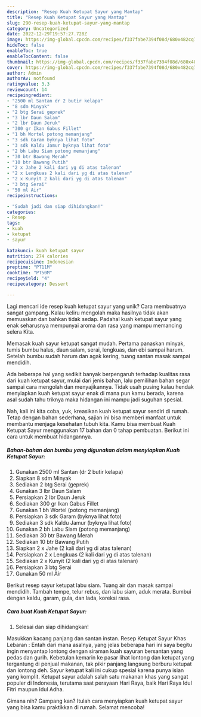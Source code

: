 ```yaml
---
description: "Resep Kuah Ketupat Sayur yang Mantap"
title: "Resep Kuah Ketupat Sayur yang Mantap"
slug: 290-resep-kuah-ketupat-sayur-yang-mantap
category: Uncategorized
date: 2022-12-29T19:57:27.728Z
image: https://img-global.cpcdn.com/recipes/f337fabe7394f08d/680x482cq70/kuah-ketupat-sayur-foto-resep-utama.jpg
hideToc: false
enableToc: true
enableTocContent: false
thumbnail: https://img-global.cpcdn.com/recipes/f337fabe7394f08d/680x482cq70/kuah-ketupat-sayur-foto-resep-utama.jpg
cover: https://img-global.cpcdn.com/recipes/f337fabe7394f08d/680x482cq70/kuah-ketupat-sayur-foto-resep-utama.jpg
author: Admin
authorAv: notfound
ratingvalue: 3.3
reviewcount: 14
recipeingredient:
- "2500 ml Santan dr 2 butir kelapa"
- "8 sdm Minyak"
- "2 btg Serai geprek"
- "3 lbr Daun Salam"
- "2 lbr Daun Jeruk"
- "300 gr Ikan Gabus Fillet"
- "1 bh Wortel potong memanjang"
- "3 sdk Garam byknya lihat foto"
- "3 sdk Kaldu Jamur byknya lihat foto"
- "2 bh Labu Siam potong memanjang"
- "30 btr Bawang Merah"
- "10 btr Bawang Putih"
- "2 x Jahe 2 kali dari yg di atas talenan"
- "2 x Lengkuas 2 kali dari yg di atas talenan"
- "2 x Kunyit 2 kali dari yg di atas talenan"
- "3 btg Serai"
- "50 ml Air"
recipeinstructions:

- "Sudah jadi dan siap dihidangkan!"
categories:
- Resep
tags:
- kuah
- ketupat
- sayur

katakunci: kuah ketupat sayur 
nutrition: 274 calories
recipecuisine: Indonesian
preptime: "PT11M"
cooktime: "PT50M"
recipeyield: "4"
recipecategory: Dessert

---
```





Lagi mencari ide resep kuah ketupat sayur yang unik? Cara membuatnya sangat gampang. Kalau keliru mengolah maka hasilnya tidak akan memuaskan dan bahkan tidak sedap. Padahal kuah ketupat sayur yang enak seharusnya mempunyai aroma dan rasa yang mampu memancing selera Kita.





Memasak kuah sayur ketupat sangat mudah. Pertama panaskan minyak, tumis bumbu halus, daun salam, serai, lengkuas, dan ebi sampai harum. Setelah bumbu sudah harum dan agak kering, tuang santan masak sampai mendidih.

Ada beberapa hal yang sedikit banyak berpengaruh terhadap kualitas rasa dari kuah ketupat sayur, mulai dari jenis bahan, lalu pemilihan bahan segar sampai cara mengolah dan menyajikannya. Tidak usah pusing kalau hendak menyiapkan kuah ketupat sayur enak di mana pun kamu berada, karena asal sudah tahu triknya maka hidangan ini mampu jadi suguhan spesial.






Nah, kali ini kita coba, yuk, kreasikan kuah ketupat sayur sendiri di rumah. Tetap dengan bahan sederhana, sajian ini bisa memberi manfaat untuk membantu menjaga kesehatan tubuh kita. Kamu bisa membuat Kuah Ketupat Sayur menggunakan 17 bahan dan 0 tahap pembuatan. Berikut ini cara untuk membuat hidangannya.

<!--inarticleads1-->

##### Bahan-bahan dan bumbu yang digunakan dalam menyiapkan Kuah Ketupat Sayur:

1. Gunakan 2500 ml Santan (dr 2 butir kelapa)
1. Siapkan 8 sdm Minyak
1. Sediakan 2 btg Serai (geprek)
1. Gunakan 3 lbr Daun Salam
1. Persiapkan 2 lbr Daun Jeruk
1. Sediakan 300 gr Ikan Gabus Fillet
1. Gunakan 1 bh Wortel (potong memanjang)
1. Persiapkan 3 sdk Garam (byknya lihat foto)
1. Sediakan 3 sdk Kaldu Jamur (byknya lihat foto)
1. Gunakan 2 bh Labu Siam (potong memanjang)
1. Sediakan 30 btr Bawang Merah
1. Sediakan 10 btr Bawang Putih
1. Siapkan 2 x Jahe (2 kali dari yg di atas talenan)
1. Persiapkan 2 x Lengkuas (2 kali dari yg di atas talenan)
1. Sediakan 2 x Kunyit (2 kali dari yg di atas talenan)
1. Persiapkan 3 btg Serai
1. Gunakan 50 ml Air


Berikut resep sayur ketupat labu siam. Tuang air dan masak sampai mendidih. Tambah tempe, telur rebus, dan labu siam, aduk merata. Bumbui dengan kaldu, garam, gula, dan lada, koreksi rasa. 

<!--inarticleads2-->

##### Cara buat Kuah Ketupat Sayur:


1. Selesai dan siap dihidangkan!

Masukkan kacang panjang dan santan instan. Resep Ketupat Sayur Khas Lebaran : Entah dari mana asalnya, yang jelas beberapa hari ini saya begitu ingin menyantap lontong dengan siraman kuah sayuran bersantan yang pedas dan gurih. Kebetulan kemarin ke pasar lihat lontong dan ketupat yang tergantung di penjual makanan, tak pikir panjang langsung berburu ketupat dan lontong deh. Sayur ketupat kali ini cukup spesial karena punya isian yang komplit. Ketupat sayur adalah salah satu makanan khas yang sangat populer di Indonesia, terutama saat perayaan Hari Raya, baik Hari Raya Idul Fitri maupun Idul Adha. 

Gimana nih? Gampang kan? Itulah cara menyiapkan kuah ketupat sayur yang bisa kamu praktikkan di rumah. Selamat mencoba!
